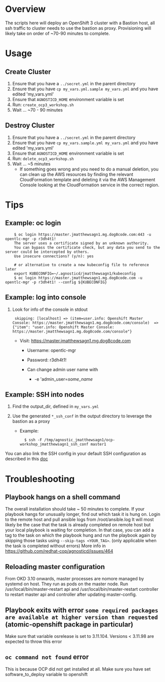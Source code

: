 # Overview
The scripts here will deploy an OpenShift 3 cluster with a Bastion host, all ssh traffic to cluster needs to use the bastion as proxy.  Provisioning will likely take on order of ~70-90 minutes to complete.
 
# Usage
## Create Cluster
1. Ensure that you have a `../secret.yml` in the parent directory
1. Ensure that you have `cp my_vars.yml.sample my_vars.yml` and you have edited 'my_vars.yml'
1. Ensure that `AGNOSTICD_HOME` environment variable is set
1. Run: `create_ocp3_workshop.sh`
1. Wait ... ~70 - 90 minutes

## Destroy Cluster
1. Ensure that you have a `../secret.yml` in the parent directory
1. Ensure that you have `cp my_vars.sample.yml my_vars.yml` and you have edited 'my_vars.yml'
1. Ensure that `AGNOSTICD_HOME` environment variable is set
1. Run: `delete_ocp3_workshop.sh`
1. Wait ... ~5 minutes
    * If something goes wrong and you need to do a manual deletion, you can clean up the AWS resources by finding the relevant CloudFormation template and deleting it via the AWS Management Console looking at the CloudFormation service in the correct region.

# Tips

## Example:  oc login

        $ oc login https://master.jmatthewsagn1.mg.dog8code.com:443 -u opentlc-mgr -p r3dh4t1! 
        The server uses a certificate signed by an unknown authority.
        You can bypass the certificate check, but any data you send to the server could be intercepted by others.
        Use insecure connections? (y/n): yes

        # or alternative to create a new kubeconfig file to reference later
        export KUBECONFIG=~/.agnosticd/jmatthewsagn1/kubeconfig
        $ oc login https://master.jmatthewsagn1.mg.dog8code.com -u opentlc-mgr -p r3dh4t1! --config ${KUBECONFIG}
        


## Example:  log into console
1. Look for info of the console in stdout

        skipping: [localhost] => (item=user.info: Openshift Master Console: https://master.jmatthewsagn1.mg.dog8code.com/console)  => {"item": "user.info: Openshift Master Console: https://master.jmatthewsagn1.mg.dog8code.com/console"}

    * Visit:  https://master.jmatthewsagn1.mg.dog8code.com

        * Username:  opentlc-mgr
        * Password:   r3dh4t1! 
        * Can change admin user name with

            * -e 'admin_user=*some_name*


## Example:  SSH into nodes
1. Find the output_dir, defined in `my_vars.yml`
1. Use the generated `*_ssh_conf` in the output directory to leverage the bastion as a proxy

    * Example: 

            $ ssh -F /tmp/agnostic_jmatthewsagn1/ocp-workshop_jmatthewsagn1_ssh_conf master1


You can also link the SSH config in your default SSH configuration as described in this [doc](./SSH-GUIDE.md)

# Troubleshooting

## Playbook hangs on a shell command 
The overall installation should take ~ 50 minutes to complete.
If your playbook hangs for unusually longer, find out which task it is hung on. Login to the remote host and pull ansible logs from /root/ansible.log
It will most likely be the case that the task is already completed on remote host but your local playbook is waiting for completion. In that case, you can add a tag to the task on which the playbook hung and run the playbook again by skipping those tasks using  `--skip-tags <YOUR_TAG>`. (only applicable when the task is completed without errors)
More info in https://github.com/redhat-cop/agnosticd/issues/464

## Reloading master configuration
From OKD 3.10 onwards, master processes are nomore managed by systemd on host. They run as pods on the master node. Run /usr/local/bin/master-restart api and /usr/local/bin/master-restart controller to restart master api and controller after updating master-config.

## Playbook exits with error `some required packages are available at higher version than requested` (atomic-openshift package in particular)
Make sure that variable osrelease is set to 3.11.104. 
Versions < 3.11.98 are expected to throw this error

## `oc command not found` error
This is because OCP did not get installed at all.
Make sure you have set software_to_deploy variable to openshift
